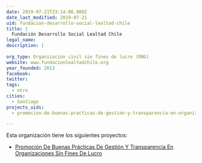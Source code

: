 ```yaml
---
date: 2019-07-21T23:14:06.000Z
date_last_modified: 2019-07-21
uid: fundacion-desarrollo-social-lealtad-chile
title: |
  Fundación Desarrollo Social Lealtad Chile
legal_name: 
description: |
  
org_type: Organización civil sin fines de lucro (ONG)
website: www.fundacionlealtadchile.org
year_founded: 2013
facebook: 
twitter: 
tags:
  - otro
cities: 
  - Santiago
projects_uids:
  - promocion-de-buenas-practicas-de-gestion-y-transparencia-en-organizaciones-sin-fines-de-lucro

---
```


Esta organización tiene los siguientes proyectos:

- [Promoción De Buenas Prácticas De Gestión Y Transparencia En Organizaciones Sin Fines De Lucro](/proyectos/promocion-de-buenas-practicas-de-gestion-y-transparencia-en-organizaciones-sin-fines-de-lucro)
